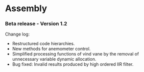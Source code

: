 # Assembly
### Beta release - Version 1.2

Change log:
- Restructured code hierarchies.
- New methods for anemometer control.
- Simplified processing functions of vind vane by the removal of unnecessary variable dynamic allocation.
- Bug fixed: Invalid results produced by high ordered IIR filter.